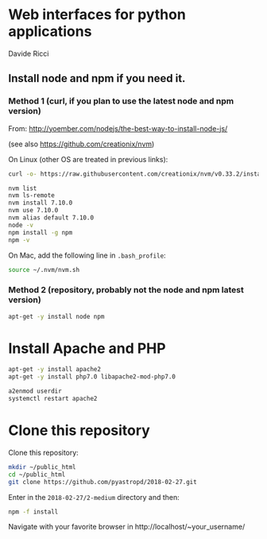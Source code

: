 
# Web interfaces for python applications
Davide Ricci

## Install node and npm if you need it.

### Method 1 (curl, if you plan to use the latest node and npm version)

From:
http://yoember.com/nodejs/the-best-way-to-install-node-js/

(see also https://github.com/creationix/nvm)

On Linux (other OS are treated in previous links):

```bash
curl -o- https://raw.githubusercontent.com/creationix/nvm/v0.33.2/install.sh | bash

nvm list
nvm ls-remote
nvm install 7.10.0
nvm use 7.10.0
nvm alias default 7.10.0
node -v
npm install -g npm
npm -v
```

On Mac, add the following line in `.bash_profile`:
        
```bash
source ~/.nvm/nvm.sh
```
### Method 2 (repository, probably not the node and npm latest version)

```bash
apt-get -y install node npm
```

# Install Apache and PHP

```bash
apt-get -y install apache2
apt-get -y install php7.0 libapache2-mod-php7.0

a2enmod userdir
systemctl restart apache2
```

# Clone this repository

Clone this repository:

```bash
mkdir ~/public_html
cd ~/public_html
git clone https://github.com/pyastropd/2018-02-27.git
```

Enter in the `2018-02-27/2-medium` directory and then:

```bash
npm -f install 
```

Navigate with your favorite browser in http://localhost/~your_username/


